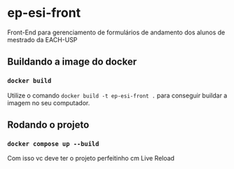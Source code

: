 # ep-esi-front
Front-End para gerenciamento de formulários de andamento dos alunos de mestrado da EACH-USP

## Buildando a image do docker

### `docker build`

Utilize o comando `docker build -t ep-esi-front .` para conseguir buildar a imagem no seu computador.

## Rodando o projeto

### `docker compose up --build`

Com isso vc deve ter o projeto perfeitinho cm Live Reload